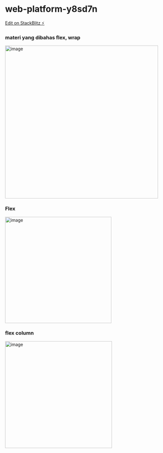 # web-platform-y8sd7n

[Edit on StackBlitz ⚡️](https://stackblitz.com/edit/web-platform-y8sd7n)

### materi yang dibahas flex, wrap
<img width="498" alt="image" src="https://user-images.githubusercontent.com/78794419/183961305-0b4230c0-f6bd-4da2-8003-0bc1623510cc.png">

### Flex
<img width="346" alt="image" src="https://user-images.githubusercontent.com/78794419/183961848-e4f03f8e-05d9-4043-af5c-f4dc772f00f2.png">

### flex column
<img width="348" alt="image" src="https://user-images.githubusercontent.com/78794419/183961934-2c79c6cb-919f-43c2-b820-c454494bf805.png">
